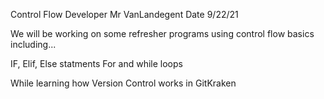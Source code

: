 Control Flow
Developer Mr VanLandegent
Date 9/22/21

We will be working on some refresher programs using control flow basics including... 

IF, Elif, Else statments
For and while loops

While learning how Version Control works in GitKraken
